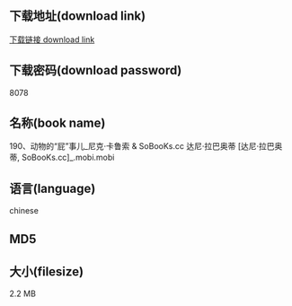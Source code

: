 ## 下载地址(download link)
[下载链接 download link](https://tutu365.netlify.app/?s=190%E3%80%81%E5%8A%A8%E7%89%A9%E7%9A%84%E2%80%9C%E5%B1%81%E2%80%9D%E4%BA%8B%E5%84%BF_%E5%B0%BC%E5%85%8B%C2%B7%E5%8D%A1%E9%B2%81%E7%B4%A2+%26+SoBooKs.cc+%E8%BE%BE%E5%B0%BC%C2%B7%E6%8B%89%E5%B7%B4%E5%A5%A5%E8%92%82+%5B%E8%BE%BE%E5%B0%BC%C2%B7%E6%8B%89%E5%B7%B4%E5%A5%A5%E8%92%82%2C+SoBooKs.cc%5D_.mobi)

## 下载密码(download password)
8078

## 名称(book name)
190、动物的“屁”事儿_尼克·卡鲁索 & SoBooKs.cc 达尼·拉巴奥蒂 [达尼·拉巴奥蒂, SoBooKs.cc]_.mobi.mobi

## 语言(language)
chinese

## MD5


## 大小(filesize)
2.2 MB
